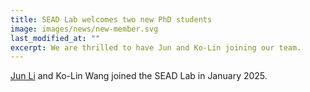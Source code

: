 ```yaml
---
title: SEAD Lab welcomes two new PhD students
image: images/news/new-member.svg
last_modified_at: ""
excerpt: We are thrilled to have Jun and Ko-Lin joining our team.
---
```



[Jun Li](/members/jun-li.html) and Ko-Lin Wang joined the SEAD Lab in January 2025.


